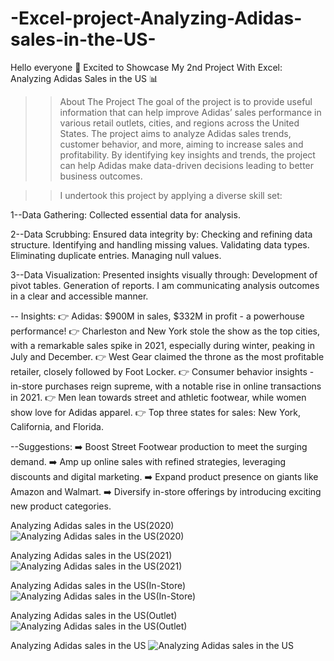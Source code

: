 # -Excel-project-Analyzing-Adidas-sales-in-the-US-
Hello everyone
🌟 Excited to Showcase My 2nd Project With Excel: Analyzing Adidas Sales in the US 📊

>>About The Project
The goal of the project is to provide useful information that can help improve Adidas’ sales performance in various retail outlets, cities, and regions across the United States. The project aims to analyze Adidas sales trends, customer behavior, and more, aiming to increase sales and profitability. By identifying key insights and trends, the project can help Adidas make data-driven decisions leading to better business outcomes.

>>I undertook this project by applying a diverse skill set:

1--Data Gathering:
Collected essential data for analysis.

2--Data Scrubbing:
Ensured data integrity by: Checking and refining data structure.
Identifying and handling missing values.
Validating data types.
Eliminating duplicate entries.
Managing null values.

3--Data Visualization:
Presented insights visually through:
Development of pivot tables.
Generation of reports.
I am communicating analysis outcomes in a clear and accessible manner.

-- Insights:
👉 Adidas: $900M in sales, $332M in profit - a powerhouse performance!
👉 Charleston and New York stole the show as the top cities, with a remarkable sales spike in 2021, especially during winter, peaking in July and December.
👉 West Gear claimed the throne as the most profitable retailer, closely followed by Foot Locker.
👉 Consumer behavior insights - in-store purchases reign supreme, with a notable rise in online transactions in 2021.
👉 Men lean towards street and athletic footwear, while women show love for Adidas apparel.
👉 Top three states for sales: New York, California, and Florida.

--Suggestions:
➡️ Boost Street Footwear production to meet the surging demand.
➡️ Amp up online sales with refined strategies, leveraging discounts and digital marketing.
➡️ Expand product presence on giants like Amazon and Walmart.
➡️ Diversify in-store offerings by introducing exciting new product categories.

Analyzing Adidas sales in the US(2020)
![Analyzing Adidas sales in the US(2020)](https://github.com/ManishDhimans/-Excel-project-Analyzing-Adidas-sales-in-the-US-/assets/153525957/bfb95221-8d9c-4a0d-834a-26b7051a837e)


Analyzing Adidas sales in the US(2021)
![Analyzing Adidas sales in the US(2021)](https://github.com/ManishDhimans/-Excel-project-Analyzing-Adidas-sales-in-the-US-/assets/153525957/c782991d-4845-40c6-a0ca-93b7aa661196)


Analyzing Adidas sales in the US(In-Store)
![Analyzing Adidas sales in the US(In-Store)](https://github.com/ManishDhimans/-Excel-project-Analyzing-Adidas-sales-in-the-US-/assets/153525957/a2d34ddb-4b79-4cd8-bf31-f8c6700a0692)


Analyzing Adidas sales in the US(Outlet)
![Analyzing Adidas sales in the US(Outlet)](https://github.com/ManishDhimans/-Excel-project-Analyzing-Adidas-sales-in-the-US-/assets/153525957/86664e11-83ed-406d-931b-7e8bf7816e74)


Analyzing Adidas sales in the US
![Analyzing Adidas sales in the US](https://github.com/ManishDhimans/-Excel-project-Analyzing-Adidas-sales-in-the-US-/assets/153525957/eb743993-9c8b-435b-b472-ac07dce7e44f)







